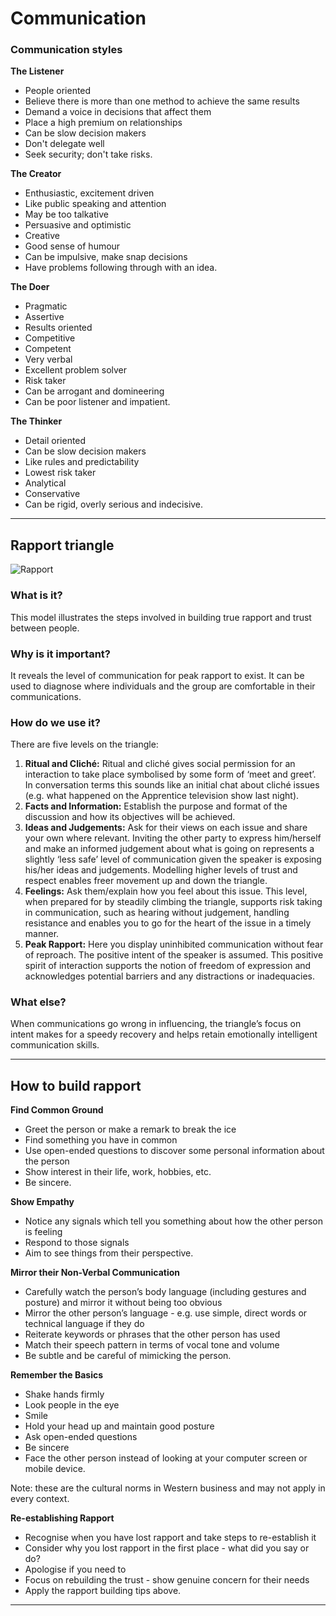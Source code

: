 # Communication

### Communication styles

**The Listener** 

- People oriented
- Believe there is more than one method to achieve the same results
- Demand a voice in decisions that affect them
- Place a high premium on relationships
- Can be slow decision makers
- Don't delegate well
- Seek security; don't take risks.

**The Creator** 

- Enthusiastic, excitement driven
- Like public speaking and attention
- May be too talkative
- Persuasive and optimistic
- Creative
- Good sense of humour
- Can be impulsive, make snap decisions
- Have problems following through with an idea. 

**The Doer** 

- Pragmatic
- Assertive
- Results oriented
- Competitive
- Competent
- Very verbal
- Excellent problem solver
- Risk taker
- Can be arrogant and domineering
- Can be poor listener and impatient.

**The Thinker** 

- Detail oriented 
- Can be slow decision makers 
- Like rules and predictability 
- Lowest risk taker 
- Analytical 
- Conservative 
- Can be rigid, overly serious and indecisive.

---

## Rapport triangle

![Rapport](/img/rapport.jpeg)

### What is it?

This model illustrates the steps involved in building true rapport and trust between people.

### Why is it important?

It reveals the level of communication for peak rapport to exist. It can be used to diagnose where individuals and the group are comfortable in their communications.

### How do we use it?

There are five levels on the triangle:

1. **Ritual and Cliché:** Ritual and cliché gives social permission for an interaction to take place symbolised by some form of ‘meet and greet’. In conversation terms this sounds like an initial chat about cliché issues (e.g. what happened on the Apprentice television show last night).
2. **Facts and Information:** Establish the purpose and format of the discussion and how its objectives will be achieved.
3. **Ideas and Judgements:** Ask for their views on each issue and share your own where relevant. Inviting the other party to express him/herself and make an informed judgement about what is going on represents a slightly ‘less safe’ level of communication given the speaker is exposing his/her ideas and judgements. Modelling higher levels of trust and respect enables freer movement up and down the triangle.
4. **Feelings:** Ask them/explain how you feel about this issue. This level, when prepared for by steadily climbing the triangle, supports risk taking in communication, such as hearing without judgement, handling resistance and enables you to go for the heart of the issue in a timely manner.
5. **Peak Rapport:** Here you display uninhibited communication without fear of reproach. The positive intent of the speaker is assumed. This positive spirit of interaction supports the notion of freedom of expression and acknowledges potential barriers and any distractions or inadequacies.

### What else?

When communications go wrong in influencing, the triangle’s focus on intent makes for a speedy recovery and helps retain emotionally intelligent communication skills.

---

## How to build rapport

**Find Common Ground**

- Greet the person or make a remark to break the ice
- Find something you have in common
- Use open-ended questions to discover some personal information about the person
- Show interest in their life, work, hobbies, etc.
- Be sincere.

**Show Empathy**

- Notice any signals which tell you something about how the other person is feeling
- Respond to those signals
- Aim to see things from their perspective.

**Mirror their Non-Verbal Communication**

- Carefully watch the person’s body language (including gestures and posture) and mirror it without being too obvious
- Mirror the other person’s language - e.g. use simple, direct words or technical language if they do
- Reiterate keywords or phrases that the other person has used
- Match their speech pattern in terms of vocal tone and volume
- Be subtle and be careful of mimicking the person.

**Remember the Basics**

- Shake hands firmly
- Look people in the eye
- Smile
- Hold your head up and maintain good posture
- Ask open-ended questions
- Be sincere
- Face the other person instead of looking at your computer screen or mobile device.

Note: these are the cultural norms in Western business and may not apply in every context.

**Re-establishing Rapport**

- Recognise when you have lost rapport and take steps to re-establish it
- Consider why you lost rapport in the first place - what did you say or do?
- Apologise if you need to
- Focus on rebuilding the trust - show genuine concern for their needs
- Apply the rapport building tips above.

---
